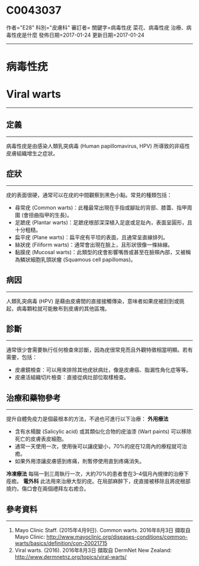 # C0043037
作者="E28"
科別="皮膚科"
審訂者=
關鍵字=病毒性疣 菜花、病毒性疣 治療、病毒性疣是什麼
發佈日期=2017-01-24
更新日期=2017-01-24

----------
# 病毒性疣
# Viral warts
----------
## 定義
----------

病毒性疣是由感染人類乳突病毒 (Human papillomavirus, HPV) 所導致的非癌性皮膚組織增生之症狀。

## 症狀
----------

疣的表面很硬，通常可以在疣的中間觀察到黑色小點。常見的種類包括：

- 尋常疣 (Common warts)：此種最常出現在手指或腳趾的背部、膝蓋、指甲周圍 (會扭曲指甲的生長)。
- 足蹠疣 (Plantar warts)：足蹠疣根部深深植入足底或足趾內，表面呈圓形，且十分粗糙。
- 扁平疣 (Plane warts)：扁平疣有平坦的表面，且通常呈直線排列。
- 絲狀疣 (Filiform warts)：通常會出現在臉上，且形狀很像一條絲線。
- 黏膜疣 (Mucosal warts)：此類型的疣會影響嘴唇或甚至在臉頰內部，又被稱為鱗狀細胞乳頭狀瘤 (Squamous cell papillomas)。
## 病因
----------

人類乳突病毒 (HPV) 是藉由皮膚間的直接接觸傳染，意味者如果疣被刮到或挑起，病毒顆粒就可能散布到皮膚的其他區塊。

## 診斷
----------

通常很少會需要執行任何檢查來診斷，因為疣很常見而且外觀特徵相當明顯。若有需要，包括：

- 皮膚鏡檢查：可以用來排除其他疣狀病灶，像是皮膚癌、脂漏性角化症等等。
- 皮膚活組織切片檢查：直接從病灶部位取樣檢查。
## 治療和藥物參考
----------

提升自體免疫力是個最根本的方法，不過也可進行以下治療：
**外用療法**

- 含有水楊酸 (Salicylic acid) 或其類似化合物的疣油漆 (Wart paints) 可以移除死亡的皮膚表皮細胞。
- 通常一天使用一次，使用後可以讓疣變小，70%的疣在12周內的療程就可治癒。
- 如果外用漆讓皮膚感到疼痛，則暫停使用直到疼痛消失。

**冷凍療法**
每隔一到三周執行一次，大約70%的患者會在3–4個月內規律的治療下痊癒。
**電外科**
此法用來治療大型的疣。在局部麻醉下，疣直接被移除且將疣根部燒灼，傷口會在兩個禮拜左右癒合。

## 參考資料
----------
1. Mayo Clinic Staff. (2015年4月9日). Common warts. 2016年8月3日 擷取自 Mayo Clinic: http://www.mayoclinic.org/diseases-conditions/common-warts/basics/definition/con-20021715
2. Viral warts. (2016). 2016年8月3日 擷取自 DermNet New Zealand: http://www.dermnetnz.org/topics/viral-warts/

